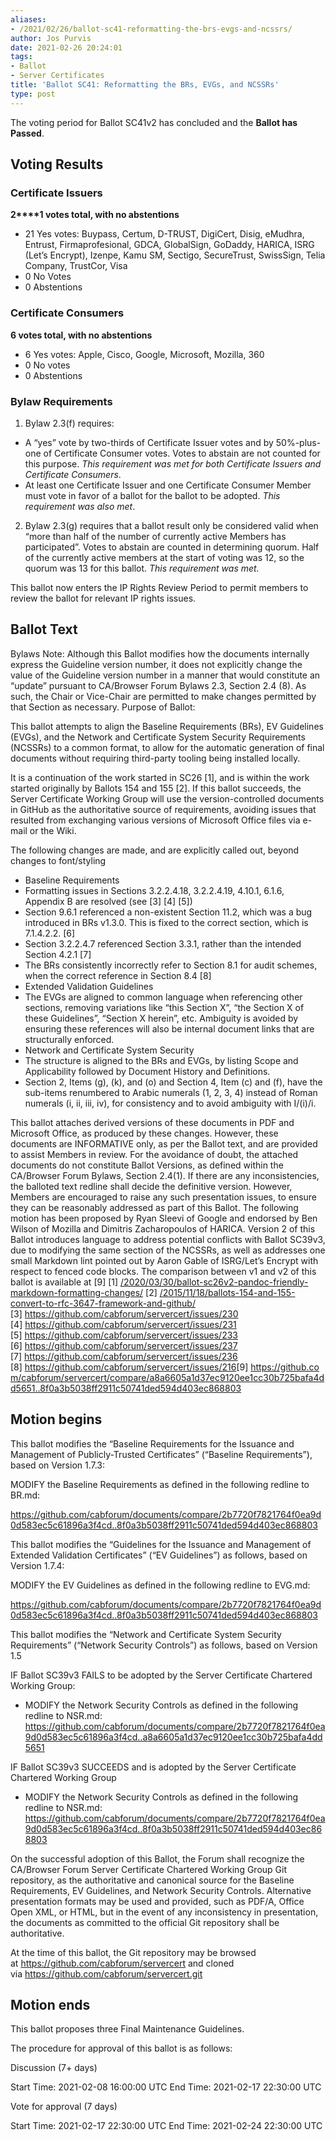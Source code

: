 ```yaml
---
aliases:
- /2021/02/26/ballot-sc41-reformatting-the-brs-evgs-and-ncssrs/
author: Jos Purvis
date: 2021-02-26 20:24:01
tags:
- Ballot
- Server Certificates
title: 'Ballot SC41: Reformatting the BRs, EVGs, and NCSSRs'
type: post
---
```


The voting period for Ballot SC41v2 has concluded and the **Ballot has Passed**.

## Voting Results

### Certificate Issuers

**2\*\*\*\*1 votes total, with no abstentions**

- 21 Yes votes: Buypass, Certum, D-TRUST, DigiCert, Disig, eMudhra, Entrust, Firmaprofesional, GDCA, GlobalSign, GoDaddy, HARICA, ISRG (Let’s Encrypt), Izenpe, Kamu SM, Sectigo, SecureTrust, SwissSign, Telia Company, TrustCor, Visa
- 0 No Votes
- 0 Abstentions

### Certificate Consumers

**6 votes total, with no abstentions**

- 6 Yes votes: Apple, Cisco, Google, Microsoft, Mozilla, 360
- 0 No votes
- 0 Abstentions

### Bylaw Requirements

1. Bylaw 2.3(f) requires:

- A “yes” vote by two-thirds of Certificate Issuer votes and by 50%-plus-one of Certificate Consumer votes. Votes to abstain are not counted for this purpose.
  _This requirement was met for both Certificate Issuers and Certificate Consumers_.
- At least one Certificate Issuer and one Certificate Consumer Member must vote in favor of a ballot for the ballot to be adopted.
  _This requirement was also met_.

2. Bylaw 2.3(g) requires that a ballot result only be considered valid when “more than half of the number of currently active Members has participated”. Votes to abstain are counted in determining quorum. Half of the currently active members at the start of voting was 12, so the quorum was 13 for this ballot.
   _This requirement was met._

This ballot now enters the IP Rights Review Period to permit members to review the ballot for relevant IP rights issues.

## Ballot Text

Bylaws Note: Although this Ballot modifies how the documents internally express the Guideline version number, it does not explicitly change the value of the Guideline version number in a manner that would constitute an “update” pursuant to CA/Browser Forum Bylaws 2.3, Section 2.4 (8). As such, the Chair or Vice-Chair are permitted to make changes permitted by that Section as necessary.
Purpose of Ballot:

This ballot attempts to align the Baseline Requirements (BRs), EV Guidelines (EVGs), and the Network and Certificate System Security Requirements (NCSSRs) to a common format, to allow for the automatic generation of final documents without requiring third-party tooling being installed locally.

It is a continuation of the work started in SC26 \[1\], and is within the work started originally by Ballots 154 and 155 \[2\]. If this ballot succeeds, the Server Certificate Working Group will use the version-controlled documents in GitHub as the authoritative source of requirements, avoiding issues that resulted from exchanging various versions of Microsoft Office files via e-mail or the Wiki.

The following changes are made, and are explicitly called out, beyond changes to font/styling

- Baseline Requirements
- Formatting issues in Sections 3.2.2.4.18, 3.2.2.4.19, 4.10.1, 6.1.6, Appendix B are resolved (see \[3\] \[4\] \[5\])
- Section 9.6.1 referenced a non-existent Section 11.2, which was a bug introduced in BRs v1.3.0. This is fixed to the correct section, which is 7.1.4.2.2. \[6\]
- Section 3.2.2.4.7 referenced Section 3.3.1, rather than the intended Section 4.2.1 \[7\]
- The BRs consistently incorrectly refer to Section 8.1 for audit schemes, when the correct reference in Section 8.4 \[8\]
- Extended Validation Guidelines
- The EVGs are aligned to common language when referencing other sections, removing variations like “this Section X”, “the Section X of these Guidelines”, “Section X herein”, etc. Ambiguity is avoided by ensuring these references will also be internal document links that are structurally enforced.
- Network and Certificate System Security
- The structure is aligned to the BRs and EVGs, by listing Scope and Applicability followed by Document History and Definitions.
- Section 2, Items (g), (k), and (o) and Section 4, Item (c) and (f), have the sub-items renumbered to Arabic numerals (1, 2, 3, 4) instead of Roman numerals (i, ii, iii, iv), for consistency and to avoid ambiguity with I/(i)/i.

This ballot attaches derived versions of these documents in PDF and Microsoft Office, as produced by these changes. However, these documents are INFORMATIVE only, as per the Ballot text, and are provided to assist Members in review. For the avoidance of doubt, the attached documents do not constitute Ballot Versions, as defined within the CA/Browser Forum Bylaws, Section 2.4(1).
If there are any inconsistencies, the balloted text redline shall decide the definitive version. However, Members are encouraged to raise any such presentation issues, to ensure they can be reasonably addressed as part of this Ballot.
The following motion has been proposed by Ryan Sleevi of Google and endorsed by Ben Wilson of Mozilla and Dimitris Zacharopoulos of HARICA.
Version 2 of this Ballot introduces language to address potential conflicts with Ballot SC39v3, due to modifying the same section of the NCSSRs, as well as addresses one small Markdown lint pointed out by Aaron Gable of ISRG/Let’s Encrypt with respect to fenced code blocks.
The comparison between v1 and v2 of this ballot is available at \[9\] \[1\] [/2020/03/30/ballot-sc26v2-pandoc-friendly-markdown-formatting-changes/](/2020/03/30/ballot-sc26v2-pandoc-friendly-markdown-formatting-changes/)
\[2\] [/2015/11/18/ballots-154-and-155-convert-to-rfc-3647-framework-and-github/](/2015/11/18/ballots-154-and-155-convert-to-rfc-3647-framework-and-github/)
\[3\] <https://github.com/cabforum/servercert/issues/230>
\[4\] <https://github.com/cabforum/servercert/issues/231>
\[5\] <https://github.com/cabforum/servercert/issues/233>
\[6\] <https://github.com/cabforum/servercert/issues/237>
\[7\] <https://github.com/cabforum/servercert/issues/236>
\[8\] <https://github.com/cabforum/servercert/issues/216>\[9\] <https://github.com/cabforum/servercert/compare/a8a6605a1d37ec9120ee1cc30b725bafa4dd5651..8f0a3b5038ff2911c50741ded594d403ec868803>

## Motion begins

This ballot modifies the “Baseline Requirements for the Issuance and Management of Publicly-Trusted Certificates” (“Baseline Requirements”), based on Version 1.7.3:

MODIFY the Baseline Requirements as defined in the following redline to BR.md:

https://github.com/cabforum/documents/compare/2b7720f7821764f0ea9d0d583ec5c61896a3f4cd..8f0a3b5038ff2911c50741ded594d403ec868803

This ballot modifies the “Guidelines for the Issuance and Management of Extended Validation Certificates” (“EV Guidelines”) as follows, based on Version 1.7.4:

MODIFY the EV Guidelines as defined in the following redline to EVG.md:

https://github.com/cabforum/documents/compare/2b7720f7821764f0ea9d0d583ec5c61896a3f4cd..8f0a3b5038ff2911c50741ded594d403ec868803

This ballot modifies the “Network and Certificate System Security Requirements” (“Network Security Controls”) as follows, based on Version 1.5

IF Ballot SC39v3 FAILS to be adopted by the Server Certificate Chartered Working Group:

- MODIFY the Network Security Controls as defined in the following redline to NSR.md:
  <https://github.com/cabforum/documents/compare/2b7720f7821764f0ea9d0d583ec5c61896a3f4cd..a8a6605a1d37ec9120ee1cc30b725bafa4dd5651>

IF Ballot SC39v3 SUCCEEDS and is adopted by the Server Certificate Chartered Working Group

- MODIFY the Network Security Controls as defined in the following redline to NSR.md:
  <https://github.com/cabforum/documents/compare/2b7720f7821764f0ea9d0d583ec5c61896a3f4cd..8f0a3b5038ff2911c50741ded594d403ec868803>

On the successful adoption of this Ballot, the Forum shall recognize the CA/Browser Forum Server Certificate Chartered Working Group Git repository, as the authoritative and canonical source for the Baseline Requirements, EV Guidelines, and Network Security Controls. Alternative presentation formats may be used and provided, such as PDF/A, Office Open XML, or HTML, but in the event of any inconsistency in presentation, the documents as committed to the official Git repository shall be authoritative.

At the time of this ballot, the Git repository may be browsed at <https://github.com/cabforum/servercert> and cloned via <https://github.com/cabforum/servercert.git>

## Motion ends

This ballot proposes three Final Maintenance Guidelines.

The procedure for approval of this ballot is as follows:

Discussion (7+ days)

Start Time: 2021-02-08 16:00:00 UTC
End Time: 2021-02-17 22:30:00 UTC

Vote for approval (7 days)

Start Time: 2021-02-17 22:30:00 UTC
End Time: 2021-02-24 22:30:00 UTC
